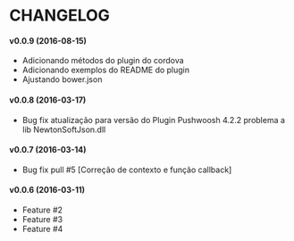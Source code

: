 CHANGELOG
===================

#### v0.0.9 (2016-08-15)

* Adicionando métodos do plugin do cordova
* Adicionando exemplos do README do plugin
* Ajustando bower.json


#### v0.0.8 (2016-03-17)

* Bug fix atualização para versão do Plugin Pushwoosh 4.2.2 problema a lib NewtonSoftJson.dll

#### v0.0.7 (2016-03-14)

* Bug fix pull #5 [Correção de contexto e função callback]

#### v0.0.6 (2016-03-11)

* Feature #2
* Feature #3
* Feature #4

